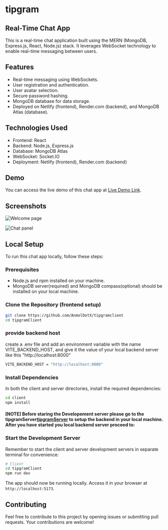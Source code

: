 # tipgram

## Real-Time Chat App

This is a real-time chat application built using the MERN (MongoDB, Express.js, React, Node.js) stack. It leverages WebSocket technology to enable real-time messaging between users.

## Features

- Real-time messaging using WebSockets.
- User registration and authentication.
- User avatar selection.
- Secure password hashing.
- MongoDB database for data storage.
- Deployed on Netlify (frontend), Render.com (backend), and MongoDB Atlas (database).

## Technologies Used

- Frontend: React
- Backend: Node.js, Express.js
- Database: MongoDB Atlas
- WebSocket: Socket.IO
- Deployment: Netlify (frontend), Render.com (backend)

## Demo

You can access the live demo of this chat app at [Live Demo Link](https://tipgram.netlify.app/).

## Screenshots

![Welcome page](./src/assets/tipgramWelcome.png)

![Chat panel](./src/assets/tipgramChat.png)

## Local Setup

To run this chat app locally, follow these steps:

### Prerequisites

- Node.js and npm installed on your machine.
- MongoDB server(required) and MongoDB compass(optional) should be installed on your local machine.

### Clone the Repository (frontend setup)

```bash
git clone https://github.com/AnmolDotX/tipgramclient
cd tipgramClient
```

### provide backend host

create a .env file and add an environment variable with the name VITE_BACKEND_HOST, and give it the value of your local backend server like this "http://localhost:8000"

```bash
VITE_BACKEND_HOST = "http://localhost:8000"
```

### Install Dependencies

In both the client and server directories, install the required dependencies:

```bash
cd client
npm install
```

#### [NOTE] Before staring the Developement server please go to the tipgramServer[tipgramServer](https://github.com/AnmolDotX/tipgramserver) to setup the backend in your local machine. After you have started you local backend server proceed to:

### Start the Development Server

Remember to start the client and server development servers in separate terminal for convenience:

```bash
# Client
cd tipgramClient
npm run dev
```

The app should now be running locally. Access it in your browser at `http://localhost:5173`.

## Contributing

Feel free to contribute to this project by opening issues or submitting pull requests. Your contributions are welcome!

